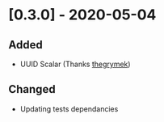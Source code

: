 # [0.3.0] - 2020-05-04

## Added

* UUID Scalar (Thanks [thegrymek](https://github.com/thegrymek))

## Changed
 
* Updating tests dependancies
